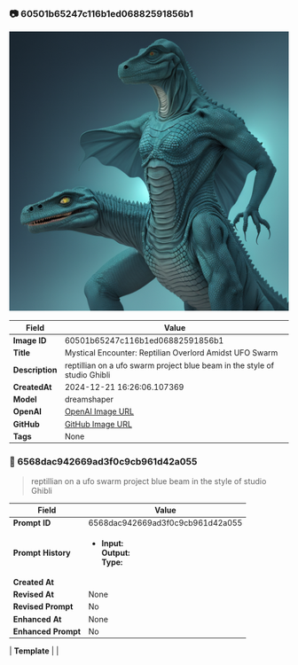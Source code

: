 

### 📷 60501b65247c116b1ed06882591856b1 


![data.id](./60501b65247c116b1ed06882591856b1.jpg)


| Field          | Value                                                                                                                     |
|----------------|---------------------------------------------------------------------------------------------------------------------------|
| **Image ID**             | 60501b65247c116b1ed06882591856b1                                                                                                             |
| **Title**           | Mystical Encounter: Reptilian Overlord Amidst UFO Swarm                                                                                                       |
| **Description**           | reptillian on a ufo swarm project blue beam in the style of studio Ghibli                                                                                                       |
| **CreatedAt**        | 2024-12-21 16:26:06.107369                                                                                                        |
| **Model**        | dreamshaper                                                                                                        |
| **OpenAI**         | [OpenAI Image URL](http://192.168.1.85:8081/generated-images/b64628453835.png)                                                                                |
| **GitHub**         | [GitHub Image URL](https://raw.githubusercontent.com/Caneta-Silva/GODZ/refs/heads/main/images/60501b65247c116b1ed06882591856b1/60501b65247c116b1ed06882591856b1.jpg)                                                                                |
| **Tags**       | None                                                                                                                   |

### 📜 6568dac942669ad3f0c9cb961d42a055

> reptillian on a ufo swarm project blue beam in the style of studio Ghibli

| Field          | Value                                                                                                                                                                      |
|----------------|----------------------------------------------------------------------------------------------------------------------------------------------------------------------------|
| **Prompt ID**  | 6568dac942669ad3f0c9cb961d42a055                                                                                                                                                            |
| **Prompt History** | <ul><li>**Input:**  <br> **Output:**  <br> **Type:** </li></ul> |
| **Created At** |                                                                                                                                                    |
| **Revised At** | None                                                                                                                                                   |
| **Revised Prompt** | No                                                                                                                                                                      |
| **Enhanced At** | None                                                                                                                                                  |
| **Enhanced Prompt** | No                                                                                                                                                                    |

| **Template**   |                                                                                                                                            |


